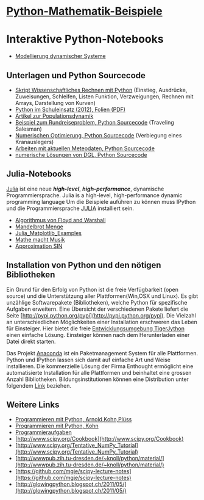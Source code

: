 [Python-Mathematik-Beispiele](http://mgje.github.com/Python-Mathematik-Beispiele/)
=============================

# Interaktive Python-Notebooks
- [Modellierung dynamischer Systeme](Python-Notebooks/Modellierung%20dynamischer%20Systeme.ipynb)


## Unterlagen und Python Sourcecode
- [Skript Wissenschaftliches Rechnen mit Python](Skript_Wissenschaftliches_Rechnen_mit_Python_WB_Wetzikon.pdf?raw=true)
(Einstieg, Ausdrücke, Zuweisungen, Schleifen, Listen
Funktion, Verzweigungen, Rechnen mit Arrays, Darstellung von
Kurven)
- [Python im Schuleinsatz (2012), Folien (PDF)](Python_im_Schuleinsatz.pdf?raw=true)
- [Artikel zur Populationsdynamik](Mathematik_Artikel/Populationsdynamik_koerner_Istron6.pdf)
- [Beispiel zum Rundreiseproblem, Python Sourcecode](Python-Beispiele/Rundreise-TSP_FAST) (Traveling Salesman)
- [Numerischen Optimierung, Python Sourcecode](Python-Beispiele/Optimierung) (Verbiegung eines Kranauslegers)
- [Arbeiten mit aktuellen Meteodaten, Python Sourcecode](Python-Beispiele/openMeteoDaten) 
- [numerische Lösungen von DGL, Python Sourcecode](Python-Beispiele/numDGL)  



## Julia-Notebooks
[Julia](http://julialang.org/)  ist eine neue ***high-level***, ___high-performance___, dynamische Programmiersprache.
Julia is a high-level, high-performance dynamic programming language
Um die Beispiele auführen zu können muss IPython und die Programmiersprache [JULIA](http://julialang.org/) installiert sein.

- [Algorithmus von Floyd and Warshall](JULIA-Notebooks/Algorithmus%20von%20Floyd%20und%20Warshall.ipynb)
- [Mandelbrot Menge](JULIA-Notebooks/Julia%20Mandelbrot%20Menge.ipynb)
- [Julia_Matplotlib_Examples](JULIA-Notebooks/Julia_Matplotlib_Examples.ipynb)
- [Mathe macht Musik](JULIA-Notebooks/Mathe_macht_Musik.ipynb)
- [Approximation SIN](JULIA-Notebooks/Sin_Approximation.ipynb)

## Installation von Python und den nötigen Bibliotheken
Ein Grund für den Erfolg von Python ist die freie Verfügbarkeit (open source) 
und die Unterstützung aller Plattformen(Win,OSX und Linux). Es gibt unzählige 
Softwarepakete (Bibliotheken), welche Python für spezifische Aufgaben erweitern. 
Eine Übersicht der verschiedenen Pakete liefert die Seite 
[http://pypi.python.org/pypi](http://pypi.python.org/pypi). 
Die Vielzahl an unterschiedlichen Möglichkeiten einer Installation erschweren das 
Leben für Einsteiger. Hier bietet die freie [Entwicklungsumgebung TigerJython](http://jython.tobiaskohn.ch/index-de.html) einen einfache Lösung. Einsteiger können nach dem Herunterladen einer Datei direkt starten.

Das Projekt [Anaconda](http://docs.continuum.io/anaconda/install.html) ist ein Paketmanagement System für
alle Plattformen. Python und IPython lassen sich damit auf einfache Art und Weise installieren.
Die kommerzielle Lösung der Firma Enthought ermöglicht eine automatisierte Installation für 
alle Plattformen und beinhaltet eine grossen Anzahl Bibliotheken. Bildungsinstitutionen 
können eine Distribution unter folgendem [Link](http://www.enthought.com/products/epd_free.php) beziehen.

## Weitere Links
- [Programmieren mit Python, Arnold,Kohn,Plüss](http://www.tigerjython.ch/index.php?inhalt_links=navigation.inc.php&inhalt_mitte=home/home.inc.php)
- [Programmieren mit Python, Kohn](http://jython.tobiaskohn.ch/index-de.html)
- [Programmieraufgaben](http://www.programmieraufgaben.ch/)
- [http://www.scipy.org/Cookbook](http://www.scipy.org/Cookbook)
- [http://www.scipy.org/Tentative_NumPy_Tutorial](http://www.scipy.org/Tentative_NumPy_Tutorial)
- [http://wwwpub.zih.tu-dresden.de/~knoll/python/material/](http://wwwpub.zih.tu-dresden.de/~knoll/python/material/)
- [https://github.com/mgje/scipy-lecture-notes](https://github.com/mgje/scipy-lecture-notes)
- [http://glowingpython.blogspot.ch/2011/05/](http://glowingpython.blogspot.ch/2011/05/)
